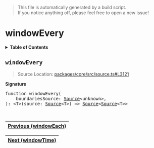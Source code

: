 > This file is automatically generated by a build script.<br>If you notice anything off, please feel free to open a new issue!

# windowEvery

<details><summary><b>Table of Contents</b></summary><br>

1. [<code>windowEvery</code>](#windowEvery)</details>

## <a name="windowEvery"></a><code>windowEvery</code>

> Source Location: [packages\/core\/src\/source.ts#L3121](..\/..\/packages\/core\/src\/source.ts#L3121)

<b>Signature</b>

<pre>function windowEvery(<br>    boundariesSource: <a href="../03-api-source/00-Source.md#Source-Interface">Source</a>&lt;unknown&gt;,<br>): &lt;T&gt;(source: <a href="../03-api-source/00-Source.md#Source-Interface">Source</a>&lt;T&gt;) =&gt; <a href="../03-api-source/00-Source.md#Source-Interface">Source</a>&lt;<a href="../03-api-source/00-Source.md#Source-Interface">Source</a>&lt;T&gt;&gt;</pre><br>

| [Previous \(windowEach\)](099-windowEach.md#readme) |
| --- |

<div align="right">

| [Next \(windowTime\)](101-windowTime.md#readme) |
| --- |
</div>
